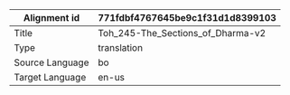|Alignment id | 771fdbf4767645be9c1f31d1d8399103
| --- | --- 
|Title | Toh_245-The_Sections_of_Dharma-v2 
|Type | translation
|Source Language | bo
|Target Language | en-us